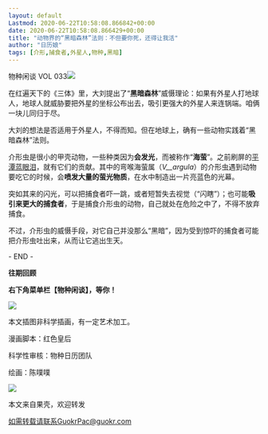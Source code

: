 ```yaml
---
layout: default
Lastmod: 2020-06-22T10:58:08.866842+00:00
date: 2020-06-22T10:58:08.866429+00:00
title: "动物界的“黑暗森林”法则：不但要你死，还得让我活"
author: "日历娘"
tags: [介形,捕食者,外星人,物种,黑暗]
---
```


  

物种闲谈 VOL 033![](https://images.weserv.nl/?url=https%3A//mmbiz.qpic.cn/mmbiz_jpg/XsIwRJdqcdtviavib7fsOosErBSBQbeCp5rWELn09q7uEOPSNMdnfYWZYzmjwPGYaK05ibXebnCQnJicKRqZhTpSgw/640%3Fwx_fmt%3Djpeg)

在红遍天下的《三体》里，大刘提出了“**黑暗森林**”威慑理论：如果有外星人打地球人，地球人就威胁要把外星的坐标公布出去，吸引更强大的外星人来连锅端。咱俩一块儿同归于尽。

大刘的想法是否适用于外星人，不得而知。但在地球上，确有一些动物实践着“黑暗森林”法则。

介形虫是很小的甲壳动物，一些种类因为**会发光**，而被称作“**海萤**”。之前刷屏的[平潭蓝眼泪](http://mp.weixin.qq.com/s?__biz=MzA5MjMzOTY4Mw==&mid=2653006383&idx=2&sn=23542b2c2b91a14c8d1e991febbcdacf&chksm=8bbba6a3bccc2fb591d7248702be7f88b7a386a6d2b9385cb8fea64f80ecc702d94797a62b1c&scene=21#wechat_redirect)，就有它们的贡献。其中的弯喉海萤属（_V__argula_）的介形虫遇到动物要吃它的时候，会**喷发大量的萤光物质**，在水中制造出一片亮蓝色的光幕。

突如其来的闪光，可以把捕食者吓一跳，或者短暂失去视觉（“闪瞎”）；也可能**吸引来更大的捕食者**，于是捕食介形虫的动物，自己就处在危险之中了，不得不放弃捕食。

不过，介形虫的威慑手段，对它自己并没那么“黑暗”，因为受到惊吓的捕食者可能把介形虫吐出来，从而让它逃出生天。

\- END -   

  

**往期回顾**

**右下角菜单栏【物种闲谈】，等你！**  

![](https://images.weserv.nl/?url=https%3A//mmbiz.qpic.cn/mmbiz_jpg/XsIwRJdqcdt5O11WXI5GxhcK4Qo6XIjAeUfJb9QXiaIia0v0rXN9L3HVs3J8onAuUMKHVSU7RzbEJNLgoVlcrSPw/640%3Fwx_fmt%3Djpeg)

本文插图非科学插画，有一定艺术加工。

漫画脚本：红色皇后

科学性审核：物种日历团队

绘画：陈噗噗

![](https://images.weserv.nl/?url=https%3A//mmbiz.qpic.cn/mmbiz_jpg/XsIwRJdqcduY6WoiaA7x7B1Ow08iaP55155fknhnK8b1qtc2KcpPwiaaxV1mHEPztDUibJ5ia9kdwojUI6P4icC0KKug/640%3Fwx_fmt%3Djpeg)  

本文来自果壳，欢迎转发  

如需转载请联系GuokrPac@guokr.com

